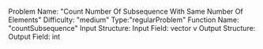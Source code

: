 Problem Name: "Count Number Of Subsequence With Same Number Of Elements"
Difficulty: "medium"
Type:"regularProblem"
Function Name: "countSubsequence"
Input Structure:
Input Field: vector<int> v
Output Structure:
Output Field: int

